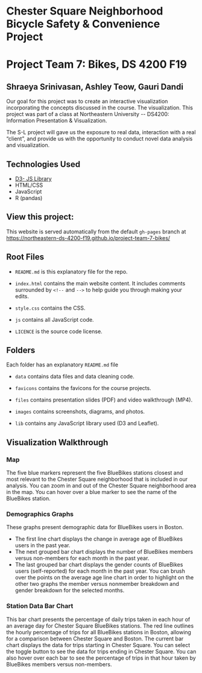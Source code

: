 # Chester Square Neighborhood Bicycle Safety & Convenience Project
# Project Team 7: Bikes, DS 4200 F19
## Shraeya Srinivasan, Ashley Teow, Gauri Dandi

Our goal for this project was to create an interactive visualization incorporating the concepts discussed in the course. The visualization. This project was part of a class at Northeastern University -- DS4200: Information Presentation & Visualization. 

The S-L project will gave us the exposure to real data, interaction with a real “client”, and provide us with the opportunity to conduct novel data analysis and visualization.



## Technologies Used
* [D3- JS Library](https://d3js.org/)
* HTML/CSS 
* JavaScript
* R (pandas)


## View this project:
This website is served automatically from the default `gh-pages` branch at https://northeastern-ds-4200-f19.github.io/project-team-7-bikes/

## Root Files
* `README.md` is this explanatory file for the repo.

* `index.html` contains the main website content. It includes comments surrounded by `<!--` and `-->` to help guide you through making your edits.

* `style.css` contains the CSS.

* `js` contains all JavaScript code.

* `LICENCE` is the source code license.

## Folders
Each folder has an explanatory `README.md` file

* `data` contains data files and data cleaning code.

* `favicons` contains the favicons for the course projects.

* `files` contains presentation slides (PDF) and video walkthrough (MP4).

* `images` contains screenshots, diagrams, and photos.

* `lib` contains any JavaScript library used (D3 and Leaflet).

## Visualization Walkthrough
### Map
The five blue markers represent the five BlueBikes stations closest and most relevant to the Chester Square neighborhood that is included in our analysis. You can zoom in and out of the Chester Square neighborhood area in the map. You can hover over a blue marker to see the name of the BlueBikes station.

### Demographics Graphs
These graphs present demographic data for BlueBikes users in Boston. 
* The first line chart displays the change in average age of BlueBikes users in the past year. 
* The next grouped bar chart displays the number of BlueBikes members versus non-members for each month in the past year. 
* The last grouped bar chart displays the gender counts of BlueBikes users (self-reported) for each month in the past year. 
You can brush over the points on the average age line chart in order to highlight on the other two graphs the member versus nonmember breakdown and gender breakdown for the selected months.

### Station Data Bar Chart
 This bar chart presents the percentage of daily trips taken in each hour of an average day for Chester Square BlueBikes stations. The red line outlines the hourly percentage of trips for all BlueBikes stations in Boston, allowing for a comparison between Chester Square and Boston. The current bar chart displays the data for trips starting in Chester Square. You can select the toggle button to see the data for trips ending in Chester Square. You can also hover over each bar to see the percentage of trips in that hour taken by BlueBikes members versus non-members.
